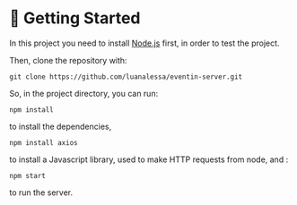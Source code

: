 # 🏁 Getting Started 

In this project you need to install [Node.js](https://nodejs.org/en/download/) first, in order to test the project.

Then, clone the repository with:

```
git clone https://github.com/luanalessa/eventin-server.git
```

So, in the project directory, you can run:

```
npm install
```
to install the dependencies,

```
npm install axios
```
to install a Javascript library, used to make HTTP requests from node, and : 
```
npm start
```

to run the server.
